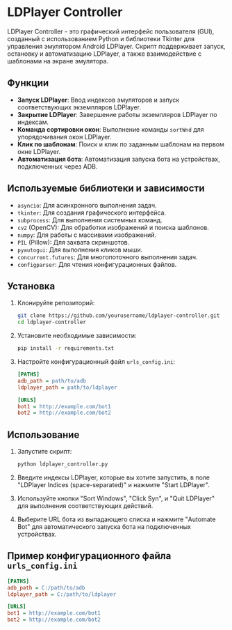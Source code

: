 # LDPlayer Controller

LDPlayer Controller - это графический интерфейс пользователя (GUI), созданный с использованием Python и библиотеки Tkinter для управления эмулятором Android LDPlayer. Скрипт поддерживает запуск, остановку и автоматизацию LDPlayer, а также взаимодействие с шаблонами на экране эмулятора.

## Функции

- **Запуск LDPlayer**: Ввод индексов эмуляторов и запуск соответствующих экземпляров LDPlayer.
- **Закрытие LDPlayer**: Завершение работы экземпляров LDPlayer по индексам.
- **Команда сортировки окон**: Выполнение команды `sortWnd` для упорядочивания окон LDPlayer.
- **Клик по шаблонам**: Поиск и клик по заданным шаблонам на первом окне LDPlayer.
- **Автоматизация бота**: Автоматизация запуска бота на устройствах, подключенных через ADB.

## Используемые библиотеки и зависимости

- `asyncio`: Для асинхронного выполнения задач.
- `tkinter`: Для создания графического интерфейса.
- `subprocess`: Для выполнения системных команд.
- `cv2` (OpenCV): Для обработки изображений и поиска шаблонов.
- `numpy`: Для работы с массивами изображений.
- `PIL` (Pillow): Для захвата скриншотов.
- `pyautogui`: Для выполнения кликов мыши.
- `concurrent.futures`: Для многопоточного выполнения задач.
- `configparser`: Для чтения конфигурационных файлов.

## Установка

1. Клонируйте репозиторий:
    ```sh
    git clone https://github.com/yourusername/ldplayer-controller.git
    cd ldplayer-controller
    ```

2. Установите необходимые зависимости:
    ```sh
    pip install -r requirements.txt
    ```

3. Настройте конфигурационный файл `urls_config.ini`:
    ```ini
    [PATHS]
    adb_path = path/to/adb
    ldplayer_path = path/to/ldplayer

    [URLS]
    bot1 = http://example.com/bot1
    bot2 = http://example.com/bot2
    ```

## Использование

1. Запустите скрипт:
    ```sh
    python ldplayer_controller.py
    ```

2. Введите индексы LDPlayer, которые вы хотите запустить, в поле "LDPlayer Indices (space-separated)" и нажмите "Start LDPlayer".

3. Используйте кнопки "Sort Windows", "Click Syn", и "Quit LDPlayer" для выполнения соответствующих действий.

4. Выберите URL бота из выпадающего списка и нажмите "Automate Bot" для автоматического запуска бота на подключенных устройствах.

## Пример конфигурационного файла `urls_config.ini`

```ini
[PATHS]
adb_path = C:/path/to/adb
ldplayer_path = C:/path/to/ldplayer

[URLS]
bot1 = http://example.com/bot1
bot2 = http://example.com/bot2
